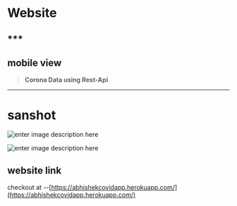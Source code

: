 

# Website

## ***
## mobile view 

> **Corona Data using Rest-Api**

***
# sanshot


![enter image description here](https://lh3.googleusercontent.com/g_ouUfhMzt_BeDXV304rd5er6St4Y6y2r9JCnPWjLuTqaKXD90bl5dSXaC4PREzsMxxw3hVaYF84nhr9EkBJaQf-U-QXKzq6obft8PHclOYiQataSs20ADVL5_ctG6Ji0GFpaN7njQ=w2400)











![enter image description here](https://lh3.googleusercontent.com/la7yYzTRuhFuwKAuu7ZvqAK7rjuioc3m_kW6E7XWuSjVHlCU4VWdSvqTO8B-1i-jIjKmyk9UY8lmVzYtfcEzpDH0zuPYf0YEJDj94hkip1h_puFBIIS8MDu-l5ucZjIjESLG-U7_PA=w2400)



## website link
 checkout at --[https://abhishekcovidapp.herokuapp.com/](https://abhishekcovidapp.herokuapp.com/)
